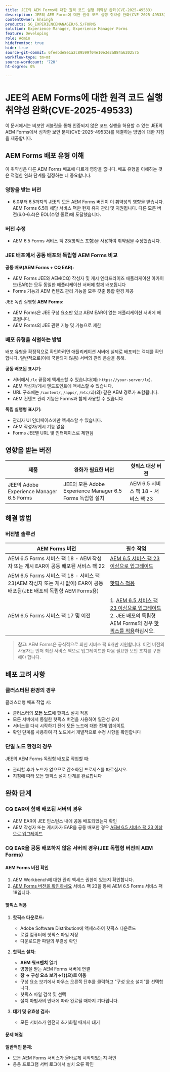 ```yaml
---
title: JEE의 AEM Forms에 대한 원격 코드 실행 취약성 완화(CVE-2025-49533)
description: JEE의 AEM Forms에 대한 원격 코드 실행 취약성 완화(CVE-2025-49533)
contentOwner: khsingh
products: SG_EXPERIENCEMANAGER/6.5/FORMS
solution: Experience Manager, Experience Manager Forms
feature: Developing
role: Admin
hidefromtoc: true
hide: true
source-git-commit: 6feebde8e1a2c89599f04e10e3e2a884a6202575
workflow-type: tm+mt
source-wordcount: '720'
ht-degree: 0%

---
```



# JEE의 AEM Forms에 대한 원격 코드 실행 취약성 완화(CVE-2025-49533)

이 문서에서는 비보안 서블릿을 통해 인증되지 않은 코드 실행을 허용할 수 있는 JEE의 AEM Forms에서 심각한 보안 문제(CVE-2025-49533)를 해결하는 방법에 대한 지침을 제공합니다.

## AEM Forms 배포 유형 이해

이 취약성은 다른 AEM Forms 배포에 다르게 영향을 줍니다. 배포 유형을 이해하는 것은 적절한 완화 단계를 결정하는 데 중요합니다.

### 영향을 받는 버전

* 6.0부터 6.5까지의 JEE의 모든 AEM Forms 버전이 이 취약성의 영향을 받습니다. AEM Forms 6.5와 해당 서비스 팩만 현재 유지 관리 및 지원됩니다. 다른 모든 버전(6.0-6.4)은 EOL(수명 종료)에 도달했습니다.

### 버전 수정

* AEM 6.5 Forms 서비스 팩 23(핫픽스 포함)을 사용하여 취약점을 수정했습니다.

### JEE 배포에서 공동 배포와 독립형 AEM Forms 비교

**공동 배포(AEM Forms + CQ EAR):**

* AEM Forms JEE와 AEM(CQ) 작성자 및 게시 엔터프라이즈 애플리케이션 아카이브(EAR)는 모두 동일한 애플리케이션 서버에 함께 배포됩니다
* Forms 기능과 AEM 컨텐츠 관리 기능을 모두 갖춘 통합 환경 제공

JEE 독립 실행형 **AEM Forms:**

* AEM Forms은 JEE 구성 요소만 있고 AEM EAR이 없는 애플리케이션 서버에 배포됩니다.
* AEM Forms의 JEE 관련 기능 및 기능으로 제한

### 배포 유형을 식별하는 방법

배포 유형을 확정적으로 확인하려면 애플리케이션 서버에 실제로 배포되는 객체를 확인합니다. 일반적으로(이에 국한되지 않음) 서버의 관리 콘솔을 통해.

**공동 배포된 표시기:**

* 서버에서 `/lc` 끝점에 액세스할 수 있습니다(예: `https://your-server/lc`).
* AEM 작성자/게시 엔드포인트에 액세스할 수 있습니다.
* URL 구조에는 `/content/`, `/apps/`, `/etc/`과(와) 같은 AEM 경로가 포함됩니다.
* AEM 컨텐츠 관리 기능은 Forms과 함께 사용할 수 있습니다

**독립 실행형 표시기:**

* 관리자 UI 인터페이스에만 액세스할 수 있습니다.
* AEM 작성자/게시 기능 없음
* Forms JEE별 URL 및 인터페이스로 제한됨


## 영향을 받는 버전

| 제품 | 완화가 필요한 버전 | 핫픽스 대상 버전 |
|---------|-----------------------------|-----------------------------|
| JEE의 Adobe Experience Manager 6.5 Forms | JEE의 모든 Adobe Experience Manager 6.5 Forms 독립형 설치 | AEM 6.5 서비스 팩 18 - 서비스 팩 23 |

## 해결 방법

### 버전별 솔루션

| AEM Forms 버전 | 필수 작업 |
|---|---|
| AEM 6.5 Forms 서비스 팩 18 - AEM 작성자 또는 게시 EAR이 공동 배포된 서비스 팩 22 | [AEM 6.5 서비스 팩 23 이상으로 업그레이드](/help/release-notes/release-notes.md) |
| AEM 6.5 Forms 서비스 팩 18 - 서비스 팩 23(AEM 작성자 또는 게시 없이) EAR이 공동 배포됨(JEE 배포의 독립형 AEM Forms용) | [핫픽스 적용](#apply-the-hotfix) |
| AEM 6.5 Forms 서비스 팩 17 및 이전 | &#x200B;1. [AEM 6.5 서비스 팩 23 이상으로 업그레이드](/help/release-notes/release-notes.md) <br> 2. JEE 배포의 독립형 AEM Forms의 경우 [핫픽스를 적용](#apply-the-hotfix)하십시오. |

> **참고**: AEM Forms은 공식적으로 최신 서비스 팩 6개만 지원합니다. 이전 버전의 사용자는 먼저 최신 서비스 팩으로 업그레이드한 다음 필요한 보안 조치를 구현해야 합니다.

## 배포 고려 사항

### 클러스터된 환경의 경우

클러스터형 배포 작업 시:

* 클러스터의 **모든 노드**&#x200B;에 핫픽스 설치 적용
* 모든 서버에서 동일한 핫픽스 버전을 사용하여 일관성 유지
* 서비스를 다시 시작하기 전에 모든 노드에 대한 전체 업데이트
* 확인 단계를 사용하여 각 노드에서 개별적으로 수정 사항을 확인합니다

### 단일 노드 환경의 경우

JEE의 AEM Forms 독립형 배포로 작업할 때:

* 관리할 추가 노드가 없으므로 간소화된 프로세스를 따르십시오.
* 지침에 따라 모든 핫픽스 설치 단계를 완료합니다

<!-- ## Vulnerability Verification

Before implementing the fix, verify if your system is vulnerable by executing the following tests:

### Test Commands

#### 1. Test with Exploitable Payload
```bash
curl -o /dev/null -s -w "Total time: %{time_total}\n" https://${FORMS_HOST}/FormServer/GetDocumentServlet?serDoc=H4sIAAAAAAAAAK1WTWxbRRCetR3bsZI2P80fhf4HkpS%2Bl5C2aXFEyA9tXV5IUEw4%2BGCtnxfnlffX3X3E6YEDElKvCC4ckRAcKIdISFQckLhy5gRCQkLigAQcygGp4md2nxOnIWqSNpH8dndmd76Zb2dmc%2Bc3aBEc%2Bm7Qt6gRScc1FrkTcEeuvRqxiH3w%2FegX96feWU9CogAp4dxiFuTswAsppzLgEnotddJUJ83ZTXm%2BHgJAAg2fDXjNoCG1V5iB57zAF0aFUV8dEMYMzpqnfv7o9q%2Fi1MfXEpB4AOUmvA3EgmzIg5BxuSahK0Z1qV8zlyR3%2FBoiItrUDmh24LrMlk4837ApjAZuxWVND%2B7%2F%2BeHgXX99IgFQDyV0BJEMI7kY4zpMrKYwrCQCPY%2BWDBH5xhbAOkV%2FDMeXjPvUNerClbYhOa0bReaFLpVMFHBsfX3hG%2F%2FOZ%2BNJSBegvez4VebLVyKvwngBDpXxgC9cJgsor5cgV66sSWYHVSYkJEulmRKky7ZLBS67SltomFWyvAUtZZ96TFGWsqCzvD2CB2%2BsKY9vDP7Fv4hroJf%2FHuip1X6IuVC3ifJEaebOvb6%2F0tniTw1x%2BtK3%2F3z1Naqfg%2FEMjBEYXxOBYNyhrhnSNTegVRFjXaXVGpPizJKMKsVGkIvxjgykCLyIlJpIqYmUmjGlpqbU3KDU1JSaPPKl4zFzuiKQLFtuGMtAmsARHZwTmEvaB%2BeWumACHbFLy4wLTITXCnMEyHUC7bOYFZL6cpm6EWv5%2FMT799778Y8XCKQnHd%2BROEkODS8TSM3iBeQgCR1t0AbtBA5bjs%2FiSyvGCF1WYCMARRhcN4QpueIIAhesRyAlT6BVJ8MbAfcI8CFrrwTNLcznSzvu9tzmXtEgiPEmV6pKrlG%2F6jKeV3HnXqrbLNS1k4EBApf36sJGLJvnCWSrgR15mOsEzu0rFDy6EvuEVM48fmAEPtkfl7siVqVnzhXnp%2BuOKKBId8AD4T%2FrNMypHHoULwhkGtwRmD4A5nJLQcRtdsVR2d3WyF5D1RwuC77PuO5DDNPlGQLHd0l7At07JD6GPWm7jfrraHa44gpnqleMEHyyXMZCrK%2Bh68PLbfAsnMvBWTCwoJcktd%2Bcp2GjAJ9serC4it6NTYxdnLh8cfzC%2BbFRbFbHrIfp83ASsAPgrwV%2FT0AGsji2ql4IOUjhHHsBfg%2BhxMSR4Ngy8iUcXtdbOvGb1kITuvDbFm%2BAbuyVgPMe6MVdfThXpvq1mSn1vijtdhPntYkTsbJhArRXR7UeQ4Wn8IQye%2Bx%2FZgt6tYPZS9rsSKzc0exxBE3o2Uk4hfBZGN4MWq2Vrv1TSBKrs%2Fv2u3fBXNebR3UgROlPa8wzMIhjTtP0NAxBa6TeqA7c%2B93mC3I0AwkCp3drlleCQL8YW3JjoXID3%2FjHfwFu%2FuL8Puld7T%2FoF2Bw1xcAg9pffQ3spb6SaPahWUz2nsWT27L4iNb36G%2BvTrjYXD%2BCtOJ%2FTymsKB6uEqirm26v%2FwfLba%2FhawoAAA%3D%3D
```

#### 2. Test with Non-Exploitable Payload
```bash
curl -o /dev/null -s -w "Total time: %{time_total}\n" https://${FORMS_HOST}/FormServer/GetDocumentServlet?serDoc=1234
```

**Note**: Replace `${FORMS_HOST}` with your actual Forms server hostname and port.

### Vulnerability Confirmation
* **Vulnerable System**: Response time ≥ 5 seconds for exploitable payload
* **Secure System**: Response time ~600ms for both payloads
* **Indicator**: Significant difference in response times confirms the vulnerability -->

## 완화 단계

### CQ EAR이 함께 배포된 서버의 경우

* AEM EAR이 JEE 인스턴스 내에 공동 배포되었는지 확인
* AEM 작성자 또는 게시자가 EAR을 공동 배포한 경우 [AEM 6.5 서비스 팩 23 이상으로 업그레이드](/help/release-notes/release-notes.md)

### CQ EAR을 공동 배포하지 않은 서버의 경우(JEE 독립형 버전의 AEM Forms)

#### AEM Forms 버전 확인

1. AEM Workbench에 대한 관리 액세스 권한이 있는지 확인합니다.
1. [AEM Forms 버전을 확인하세요](https://experienceleaguecommunities.adobe.com/t5/adobe-experience-manager/how-find-the-aem-forms-version-using-the-aem-admin-or-system/m-p/603733?profile.language=ko) 서비스 팩 23을 통해 AEM 6.5 Forms 서비스 팩 18입니다.

#### 핫픽스 적용

1. **핫픽스 다운로드:**
   * Adobe Software Distribution에 액세스하여 핫픽스 다운로드
   * 로컬 컴퓨터에 핫픽스 파일 저장
   * 다운로드한 파일의 무결성 확인

2. **핫픽스 설치:**
   * **AEM 워크벤치** 열기
   * 영향을 받는 AEM Forms 서버에 연결
   * **창 → 구성 요소 보기→1&rbrace;(으)로 이동**
   * 구성 요소 보기에서 마우스 오른쪽 단추를 클릭하고 &quot;구성 요소 설치&quot;를 선택합니다.
   * 핫픽스 파일 검색 및 선택
   * 설치 마법사의 안내에 따라 완료될 때까지 기다립니다.

3. **대기 및 유효성 검사:**
   * 모든 서비스가 완전히 초기화될 때까지 대기

#### 문제 해결

**일반적인 문제:**

* 모든 AEM Forms 서비스가 올바르게 시작되었는지 확인
* 응용 프로그램 서버 로그에서 설치 오류 확인

